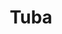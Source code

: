 ---
codehost: https://github.com/GeopJr/Tuba
logohandle: geopjrdev_tuba
sort: tuba
title: Tuba
website: https://tuba.geopjr.dev/
---